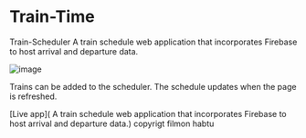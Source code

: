 # Train-Time
Train-Scheduler
A train schedule web application that incorporates Firebase to host arrival and departure data.

![image](https://user-images.githubusercontent.com/42687157/56855180-c56d5b80-68f7-11e9-8717-e5005ef658ca.png)


Trains can be added to the scheduler. The schedule updates when the page is refreshed.

[Live app]( A train schedule web application that incorporates Firebase to host arrival and departure data.)
copyrigt filmon habtu